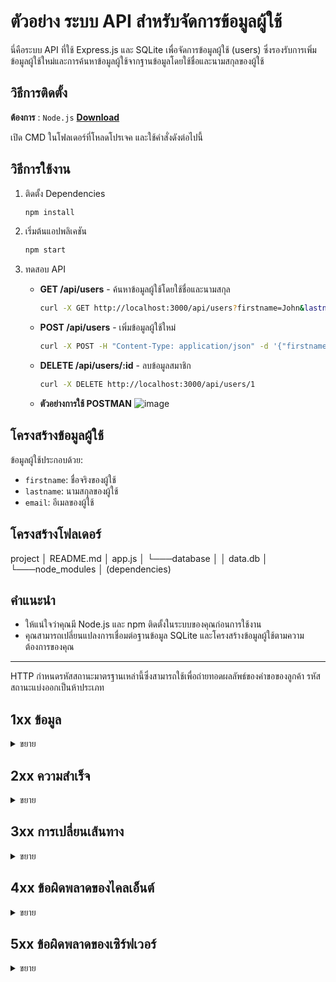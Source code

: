 # ตัวอย่าง ระบบ API สำหรับจัดการข้อมูลผู้ใช้

นี่คือระบบ API ที่ใช้ Express.js และ SQLite เพื่อจัดการข้อมูลผู้ใช้ (users) ซึ่งรองรับการเพิ่มข้อมูลผู้ใช้ใหม่และการค้นหาข้อมูลผู้ใช้จากฐานข้อมูลโดยใช้ชื่อและนามสกุลของผู้ใช้

## วิธีการติดตั้ง
**ต้องการ** :  `Node.js` [**Download**](https://nodejs.org/en)

เปิด CMD ในโฟลเดอร์ที่โหลดโปรเจค และใช้คำสั่งดังต่อไปนี้

## วิธีการใช้งาน

1. ติดตั้ง Dependencies
    ```bash
    npm install
    ```

2. เริ่มต้นแอปพลิเคชัน
    ```bash
    npm start
    ```

3. ทดสอบ API

    - **GET /api/users** - ค้นหาข้อมูลผู้ใช้โดยใช้ชื่อและนามสกุล
        ```bash
        curl -X GET http://localhost:3000/api/users?firstname=John&lastname=Doe
        ```

    - **POST /api/users** - เพิ่มข้อมูลผู้ใช้ใหม่
        ```bash
        curl -X POST -H "Content-Type: application/json" -d '{"firstname":"John", "lastname":"Doe", "email":"john.doe@example.com"}' http://localhost:3000/api/users
        ```
    - **DELETE /api/users/:id** - ลบข้อมูลสมาชิก
        ```bash
        curl -X DELETE http://localhost:3000/api/users/1
        ```
    - **ตัวอย่างการใช้ POSTMAN**
      ![image](https://media.discordapp.net/attachments/855643137716650015/1237769209950502963/image.png?ex=663cd9e8&is=663b8868&hm=aff2bdf84e0270c5a96a7488809963e605cb605b3a94f04cd5c154c06aca9aac&=&format=webp&quality=lossless)

## โครงสร้างข้อมูลผู้ใช้

ข้อมูลผู้ใช้ประกอบด้วย:
- `firstname`: ชื่อจริงของผู้ใช้
- `lastname`: นามสกุลของผู้ใช้
- `email`: อีเมลของผู้ใช้

## โครงสร้างโฟลเดอร์
project
│ README.md
│ app.js
│
└───database
│ │ data.db
│
└───node_modules
│ (dependencies)

## คำแนะนำ

- ให้แน่ใจว่าคุณมี Node.js และ npm ติดตั้งในระบบของคุณก่อนการใช้งาน
- คุณสามารถเปลี่ยนแปลงการเชื่อมต่อฐานข้อมูล SQLite และโครงสร้างข้อมูลผู้ใช้ตามความต้องการของคุณ
---
HTTP กำหนดรหัสสถานะมาตรฐานเหล่านี้ซึ่งสามารถใช้เพื่อถ่ายทอดผลลัพธ์ของคำขอของลูกค้า รหัสสถานะแบ่งออกเป็นห้าประเภท
## 1xx ข้อมูล
<details>
<summary>ขยาย</summary>

| รหัสสถานะ | ความหมาย               |
|------------|-------------------------|
| **100**    | ดำเนินการต่อ            |
| **101**    | การสลับโปรโตคอล        |
| **102**    | การประมวลผล            |
</details>

## 2xx ความสำเร็จ
<details>
<summary>ขยาย</summary>

| รหัสสถานะ | ความหมาย               |
|------------|-------------------------|
| **200**    | ตกลง                   |
| **201**    | สร้างแล้ว              |
| **202**    | ยอมรับแล้ว             |
| **203**    | ข้อมูลที่ไม่น่าเชื่อถือ  |
| **204**    | ไม่มีเนื้อหา            |
| **205**    | รีเซ็ตเนื้อหา           |
| **206**    | เนื้อหาบางส่วน          |
| **207**    | หลายสถานะ              |
| **208**    | รายงานแล้ว             |
| **226**    | ใช้ IM แล้ว             |
</details>

## 3xx การเปลี่ยนเส้นทาง
<details>
<summary>ขยาย</summary>

| รหัสสถานะ | ความหมาย               |
|------------|-------------------------|
| **300**    | หลายตัวเลือก           |
| **301**    | ย้ายอย่างถาวร          |
| **302**    | พบ                      |
| **303**    | ดูอื่นๆ                |
| **304**    | ไม่ได้รับการแก้ไข      |
| **305**    | ใช้พรอกซี              |
| **307**    | การเปลี่ยนเส้นทางชั่วคราว |
| **308**    | การเปลี่ยนเส้นทางถาวร  |
</details>

## 4xx ข้อผิดพลาดของไคลเอ็นต์
<details>
<summary>ขยาย</summary>

| รหัสสถานะ | ความหมาย               |
|------------|-------------------------|
| **400**    | คำขอไม่ถูกต้อง         |
| **401**    | ไม่ได้รับอนุญาต       |
| **402**    | จำเป็นต้องชำระเงิน     |
| **403**    | ต้องห้าม               |
| **404**    | ไม่พบ                   |
| **405**    | วิธีการไม่ได้รับอนุญาต |
| **406**    | ไม่ยอมรับ              |
| **407**    | ต้องมีการตรวจสอบสิทธิ์พรอกซี |
| **408**    | คำขอหมดเวลา            |
| **409**    | ข้อขัดแย้ง             |
| **410**    | หายไป                   |
| **411**    | ความยาวที่ต้องการ      |
| **412**    | เงื่อนไขเบื้องต้นล้มเหลว |
| **413**    | เพย์โหลดใหญ่เกินไป    |
| **414**    | คำขอ-URI ยาวเกินไป     |
| **415**    | เอ็ดมีเดีย ประเภท      |
| **416**    | ช่วงที่ร้องขอไม่เป็นที่พอใจ |
| **417**    | ความคาดหวังล้มเหลว    |
| **418**    | ฉันเป็นกาน้ำชา         |
| **421**    | คำขอที่ส่งผิด          |
| **422**    | เอนทิตีที่ไม่สามารถประมวลผลได้ |
| **423**    | ล็อค                    |
| **424**    | การพึ่งพาล้มเหลว      |
| **426**    | จำเป็นต้องมีการอัพเกรด |
| **428**    | จำเป็นต้องมีเงื่อนไขเบื้องต้น |
| **429**    | คำขอมากเกินไป         |
| **431**    | ฟิลด์ส่วนหัวของคำขอมีขนาดใหญ่เกินไป |
| **444**    | การเชื่อมต่อปิดโดยไม่มีการตอบสนอง |
| **451**    | ไม่พร้อมใช้งานสำหรับ เหตุผลทางกฎหมาย |
| **499**    | คำขอปิดของลูกค้า      |
</details>

## 5xx ข้อผิดพลาดของเซิร์ฟเวอร์
<details>
<summary>ขยาย</summary>
  
| รหัสสถานะ | ความหมาย               |
|------------|-------------------------|
| **500**    | ข้อผิดพลาดเซิร์ฟเวอร์ภายใน |
| **501**    | ไม่ได้ใช้งาน           |
| **502**    | เกตเวย์ไม่ถูก         |
| **503**    | บริการไม่พร้อมใช้งาน |
| **504**    | หมดเวลาเกตเวย์        |
| **505**    | รุ่น HTTP ไม่รองรับ    |
| **506**    | ตัวแปรยังเจรจาต่อรอง  |
| **507**    | ที่เก็บข้อมูลไม่เพียงพอ |
| **508**    | ตรวจพบลูป              |
| **510**    | ไม่ขยาย                |
| **511**    | ต้องมีการตรวจสอบสิทธิ์เครือข่าย |
| **599**    | ข้อผิดพลาดหมดเวลาการเชื่อมต่อเครือข่าย |
</details>